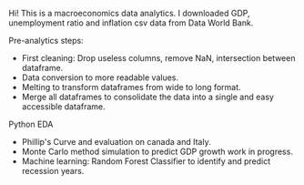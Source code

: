 Hi! This is a macroeconomics data analytics. I downloaded GDP, unemployment ratio and inflation csv data from Data World Bank.

Pre-analytics steps:
  - First cleaning: Drop useless columns, remove NaN, intersection between dataframe.
  - Data conversion to more readable values.
  - Melting to transform dataframes from wide to long format.
  - Merge all dataframes to consolidate the data into a single and easy accessible dataframe.

Python EDA
  - Phillip's Curve and evaluation on canada and Italy.
  - Monte Carlo method simulation to predict GDP growth work in progress.
  - Machine learning: Random Forest Classifier to identify and predict recession years.

